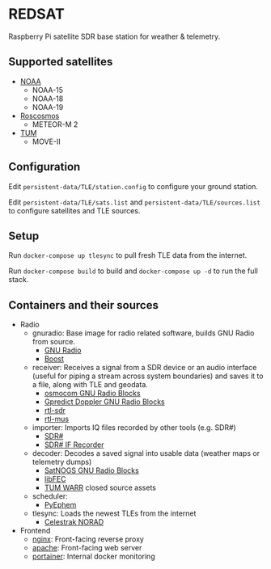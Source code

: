 # REDSAT
Raspberry Pi satellite SDR base station for weather &amp; telemetry.

## Supported satellites
- [NOAA](https://www.ospo.noaa.gov/Operations/POES/status.html)
    - NOAA-15
    - NOAA-18
    - NOAA-19
- [Roscosmos](https://nssdc.gsfc.nasa.gov/nmc/spacecraft/display.action?id=2014-037A)
    - METEOR-M 2
- [TUM](https://www.move2space.de/MOVE-II/)
    - MOVE-II

## Configuration
Edit ```persistent-data/TLE/station.config``` to configure your ground station.

Edit ```persistent-data/TLE/sats.list``` and ```persistent-data/TLE/sources.list``` to configure satellites and TLE sources.

## Setup
Run ```docker-compose up tlesync``` to pull fresh TLE data from the internet.

Run ```docker-compose build``` to build and ```docker-compose up -d``` to run the full stack.

## Containers and their sources
- Radio
    - gnuradio: Base image for radio related software, builds GNU Radio from source.
        - [GNU Radio](https://www.gnuradio.org/)
        - [Boost](https://www.boost.org/)
    - receiver: Receives a signal from a SDR device or an audio interface (useful for piping a stream across system boundaries) and saves it to a file, along with TLE and geodata.
        - [osmocom GNU Radio Blocks](https://osmocom.org/projects/gr-osmosdr/wiki)
        - [Gpredict Doppler GNU Radio Blocks](https://github.com/wnagele/gr-gpredict-doppler)
        - [rtl-sdr](https://git.osmocom.org/rtl-sdr)
        - [rtl-mus](https://github.com/simonyiszk/rtl_mus)
    - importer: Imports IQ files recorded by other tools (e.g. SDR#)
        - [SDR#](https://airspy.com/download/)
        - [SDR# IF Recorder](http://www.rtl-sdr.ru/page/dobavlen-novyj-plagin-if-recorder)
    - decoder: Decodes a saved signal into usable data (weather maps or telemetry dumps)
        - [SatNOGS GNU Radio Blocks](https://gitlab.com/librespacefoundation/satnogs)
        - [libFEC](https://github.com/quiet/libfec)
        - [TUM WARR](https://www.warr.de/de/) closed source assets
    - scheduler:
        - [PyEphem](https://rhodesmill.org/pyephem/)
    - tlesync: Loads the newest TLEs from the internet
        - [Celestrak NORAD](https://www.celestrak.com)
- Frontend
    - [nginx](https://www.nginx.com/): Front-facing reverse proxy
    - [apache](https://httpd.apache.org/): Front-facing web server
    - [portainer](https://www.portainer.io/): Internal docker monitoring
